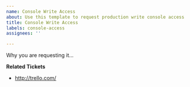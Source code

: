 ```yaml
---
name: Console Write Access
about: Use this template to request production write console access
title: Console Write Access
labels: console-access
assignees: ''

---
```


Why you are requesting it...

**Related Tickets**

* http://trello.com/
